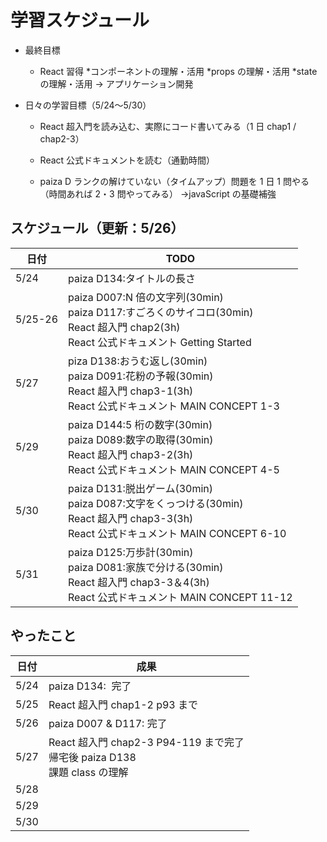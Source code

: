 # 学習スケジュール

- 最終目標

  - React 習得
    *コンポーネントの理解・活用
    *props の理解・活用
    \*state の理解・活用
    → アプリケーション開発

- 日々の学習目標（5/24〜5/30）

  - React 超入門を読み込む、実際にコード書いてみる（1 日 chap1 / chap2-3）

  - React 公式ドキュメントを読む（通勤時間）

  - paiza D ランクの解けていない（タイムアップ）問題を
    1 日 1 問やる（時間あれば 2・3 問やってみる）
    →javaScript の基礎補強

## スケジュール（更新：5/26）

| 日付    | TODO                                                                                                                                       |
| ------- | ------------------------------------------------------------------------------------------------------------------------------------------ |
| 5/24    | paiza D134:タイトルの長さ                                                                                                                  |  |
| 5/25-26 | paiza D007:N 倍の文字列(30min)<br>paiza D117:すごろくのサイコロ(30min)<br>React 超入門 chap2(3h)<br>React 公式ドキュメント Getting Started |  |
| 5/27    | piza D138:おうむ返し(30min)<br>paiza D091:花粉の予報(30min)<br>React 超入門 chap3-1(3h)<br>React 公式ドキュメント MAIN CONCEPT 1-3         |  |
| 5/29    | paiza D144:5 桁の数字(30min)<br>paiza D089:数字の取得(30min)<br>React 超入門 chap3-2(3h)<br>React 公式ドキュメント MAIN CONCEPT 4-5        |  |
| 5/30    | paiza D131:脱出ゲーム(30min)<br>paiza D087:文字をくっつける(30min)<br>React 超入門 chap3-3(3h)<br>React 公式ドキュメント MAIN CONCEPT 6-10 |  |
| 5/31    | paiza D125:万歩計(30min)<br>paiza D081:家族で分ける(30min)<br>React 超入門 chap3-3＆4(3h)<br>React 公式ドキュメント MAIN CONCEPT 11-12     |  |

## やったこと

| 日付 | 成果                                                                            |
| ---- | ------------------------------------------------------------------------------- |
| 5/24 | paiza D134:  完了                                                               |
| 5/25 | React 超入門 chap1-2 p93 まで                                                   |
| 5/26 | paiza D007 & D117: 完了                                                         |
| 5/27 | React 超入門 chap2-3 P94-119 まで完了<br>帰宅後 paiza D138<br>課題 class の理解 |
| 5/28 |                                                                                 |
| 5/29 |                                                                                 |
| 5/30 |                                                                                 |
